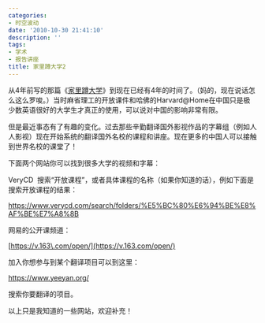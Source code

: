 ```yaml
---
categories:
- 时空波动
date: '2010-10-30 21:41:10'
description: ''
tags:
- 学术
- 报告讲座
title: 家里蹲大学2
---
```

从4年前写的那篇《[家里蹲大学](https://spacetimewave.net/2006/03/%E5%AE%B6%E9%87%8C%E8%B9%B2%E5%A4%A7%E5%AD%A6/)》到现在已经有4年的时间了。（妈的，现在说话怎么这么罗唆。）当时麻省理工的开放课件和哈佛的Harvard@Home在中国只是极少数英语很好的大学生才真正的使用，可以说对中国的影响非常有限。



但是最近事态有了有趣的变化。过去那些辛勤翻译国外影视作品的字幕组（例如人人影视）现在开始系统的翻译国外名校的课程和讲座。现在更多的中国人可以接触到世界名校的课堂了！



下面两个网站你可以找到很多大学的视频和字幕：



VeryCD  搜索“开放课程”，或者具体课程的名称（如果你知道的话），例如下面是搜索开放课程的结果：



<https://www.verycd.com/search/folders/%E5%BC%80%E6%94%BE%E8%AF%BE%E7%A8%8B>



网易的公开课频道：



[https://v.163\.com/open/](https://v.163.com/open/)



加入你想参与到某个翻译项目可以到这里：



<https://www.yeeyan.org/>



搜索你要翻译的项目。



以上只是我知道的一些网站，欢迎补充！

